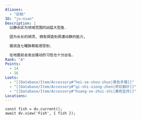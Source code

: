 ```yaml
---
Aliases:
  - "巨鲶"
ID: "ju-nian"
Description: |
  以静水区为领域范围的凶猛大型鱼.
  
  因为长长的胡须, 拥有探查到周遭动静的能力,
  
  据说连七曜脉都能感受到.
  
  在地震前会发出骚动的习性也十分出名.
Rank: "A"
Points:
  - 14
  - 16
Loots:
  - "[[Database/Item/Accessory#^hei-se-shou-zhuo|黑色手镯]]"
  - "[[Database/Item/Accessory#^qi-shi-xiong-zhen|奇石胸针]]"
  - "[[Database/Item/Accessory#^huang-se-zhui-shi|黄色坠饰]]"
Locations:
---
```

```dataviewjs
const fish = dv.current();
await dv.view('Fish', { fish });
```